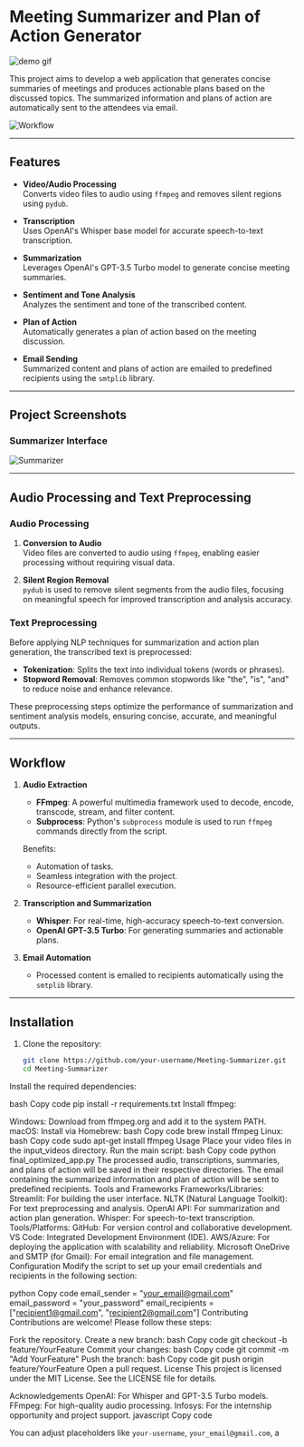 # Meeting Summarizer and Plan of Action Generator

![demo gif](https://github.com/user-attachments/assets/2374537f-7f58-4cdd-b46b-290522b91f3f)


This project aims to develop a web application that generates concise summaries of meetings and produces actionable plans based on the discussed topics. The summarized information and plans of action are automatically sent to the attendees via email.

![Workflow](https://github.com/user-attachments/assets/142376ae-86cc-4da2-a65b-da612ee2a535)

---

## Features

- **Video/Audio Processing**  
  Converts video files to audio using `ffmpeg` and removes silent regions using `pydub`.
  
- **Transcription**  
  Uses OpenAI's Whisper base model for accurate speech-to-text transcription.
  
- **Summarization**  
  Leverages OpenAI's GPT-3.5 Turbo model to generate concise meeting summaries.
  
- **Sentiment and Tone Analysis**  
  Analyzes the sentiment and tone of the transcribed content.
  
- **Plan of Action**  
  Automatically generates a plan of action based on the meeting discussion.
  
- **Email Sending**  
  Summarized content and plans of action are emailed to predefined recipients using the `smtplib` library.

---

## Project Screenshots

### Summarizer Interface  
![Summarizer](<img width="960" alt="3" src="5 ">)

---

## Audio Processing and Text Preprocessing

### Audio Processing  
1. **Conversion to Audio**  
   Video files are converted to audio using `ffmpeg`, enabling easier processing without requiring visual data.  

2. **Silent Region Removal**  
   `pydub` is used to remove silent segments from the audio files, focusing on meaningful speech for improved transcription and analysis accuracy.  

### Text Preprocessing  
Before applying NLP techniques for summarization and action plan generation, the transcribed text is preprocessed:  
- **Tokenization**: Splits the text into individual tokens (words or phrases).  
- **Stopword Removal**: Removes common stopwords like "the", "is", "and" to reduce noise and enhance relevance.

These preprocessing steps optimize the performance of summarization and sentiment analysis models, ensuring concise, accurate, and meaningful outputs.

---

## Workflow  

1. **Audio Extraction**  
   - **FFmpeg**: A powerful multimedia framework used to decode, encode, transcode, stream, and filter content.  
   - **Subprocess**: Python's `subprocess` module is used to run `ffmpeg` commands directly from the script.  

   Benefits:  
   - Automation of tasks.  
   - Seamless integration with the project.  
   - Resource-efficient parallel execution.  

2. **Transcription and Summarization**  
   - **Whisper**: For real-time, high-accuracy speech-to-text conversion.  
   - **OpenAI GPT-3.5 Turbo**: For generating summaries and actionable plans.

3. **Email Automation**  
   - Processed content is emailed to recipients automatically using the `smtplib` library.

---

## Installation

1. Clone the repository:
   ```bash
   git clone https://github.com/your-username/Meeting-Summarizer.git
   cd Meeting-Summarizer
Install the required dependencies:

bash
Copy code
pip install -r requirements.txt
Install ffmpeg:

Windows: Download from ffmpeg.org and add it to the system PATH.
macOS: Install via Homebrew:
bash
Copy code
brew install ffmpeg
Linux:
bash
Copy code
sudo apt-get install ffmpeg
Usage
Place your video files in the input_videos directory.
Run the main script:
bash
Copy code
python final_optimized_app.py
The processed audio, transcriptions, summaries, and plans of action will be saved in their respective directories.
The email containing the summarized information and plan of action will be sent to predefined recipients.
Tools and Frameworks
Frameworks/Libraries:
Streamlit: For building the user interface.
NLTK (Natural Language Toolkit): For text preprocessing and analysis.
OpenAI API: For summarization and action plan generation.
Whisper: For speech-to-text transcription.
Tools/Platforms:
GitHub: For version control and collaborative development.
VS Code: Integrated Development Environment (IDE).
AWS/Azure: For deploying the application with scalability and reliability.
Microsoft OneDrive and SMTP (for Gmail): For email integration and file management.
Configuration
Modify the script to set up your email credentials and recipients in the following section:

python
Copy code
email_sender = "your_email@gmail.com"
email_password = "your_password"
email_recipients = ["recipient1@gmail.com", "recipient2@gmail.com"]
Contributing
Contributions are welcome! Please follow these steps:

Fork the repository.
Create a new branch:
bash
Copy code
git checkout -b feature/YourFeature
Commit your changes:
bash
Copy code
git commit -m "Add YourFeature"
Push the branch:
bash
Copy code
git push origin feature/YourFeature
Open a pull request.
License
This project is licensed under the MIT License. See the LICENSE file for details.

Acknowledgements
OpenAI: For Whisper and GPT-3.5 Turbo models.
FFmpeg: For high-quality audio processing.
Infosys: For the internship opportunity and project support.
javascript
Copy code

You can adjust placeholders like `your-username`, `your_email@gmail.com`, a
